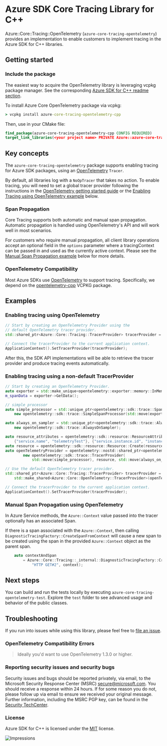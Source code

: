 # Azure SDK Core Tracing Library for C++

Azure::Core::Tracing::OpenTelemetry (`azure-core-tracing-opentelemetry`) provides an implementation
to enable customers to implement tracing in the Azure SDK for C++ libraries.

## Getting started

### Include the package

The easiest way to acquire the OpenTelemetry library is leveraging vcpkg package manager. See the corresponding [Azure SDK for C++ readme section][azsdk_vcpkg_install].

To install Azure Core OpenTelemetry package via vcpkg:

```cmd
> vcpkg install azure-core-tracing-opentelemetry-cpp
```

Then, use in your CMake file:

```CMake
find_package(azure-core-tracing-opentelemetry-cpp CONFIG REQUIRED)
target_link_libraries(<your project name> PRIVATE Azure::azure-core-tracing-opentelemetry)
```

## Key concepts

The `azure-core-tracing-opentelemetry` package supports enabling tracing for Azure SDK packages, using an [OpenTelemetry](https://opentelemetry.io/) `Tracer`.

By default, all libraries log with a `NoOpTracer` that takes no action. To enable tracing, you will need to set a global tracer provider following the instructions in the [OpenTelemetry getting started guide](https://opentelemetry-cpp.readthedocs.io/en/latest/api/GettingStarted.html) or the [Enabling Tracing using OpenTelemetry example](#enabling-tracing-using-opentelemetry) below.

### Span Propagation

Core Tracing supports both automatic and manual span propagation. Automatic propagation is handled using OpenTelemetry's API and will work well in most scenarios.

For customers who require manual propagation, all client library operations accept an optional field in the `options` parameter where a tracingContext can 
be passed in and used as the currently active context. Please see the [Manual Span Propagation example](#manual-span-propagation-using-opentelemetry) 
below for more details.

### OpenTelemetry Compatibility

Most Azure SDKs use [OpenTelemetry](https://opentelemetry.io/) to support tracing. Specifically, we depend on 
the [opentelemetry-cpp](https://github.com/open-telemetry/opentelemetry-cpp/blob/main/docs/building-with-vcpkg.md) VCPKG package.


## Examples

### Enabling tracing using OpenTelemetry

```cpp
// Start by creating an OpenTelemetry Provider using the
// default OpenTelemetry tracer provider.
std::shared_ptr<Azure::Core::Tracing::TracerProvider> tracerProvider = std::make_shared<Azure::Core::OpenTelemetry::TracerProvider>();

// Connect the tracerProvider to the current application context.
ApplicationContext().SetTracerProvider(tracerProvider);
```

After this, the SDK API implementations will be able to retrieve the tracer provider and produce tracing events automatically.

### Enabling tracing using a non-default TracerProvider

```cpp
// Start by creating an OpenTelemetry Provider.
auto exporter = std::make_unique<opentelemetry::exporter::memory::InMemorySpanExporter>();
m_spanData = exporter->GetData();

// simple processor
auto simple_processor = std::unique_ptr<opentelemetry::sdk::trace::SpanProcessor>(
    new opentelemetry::sdk::trace::SimpleSpanProcessor(std::move(exporter)));

auto always_on_sampler = std::unique_ptr<opentelemetry::sdk::trace::AlwaysOnSampler>(
    new opentelemetry::sdk::trace::AlwaysOnSampler);

auto resource_attributes = opentelemetry::sdk::resource::ResourceAttributes{
    {"service.name", "telemetryTest"}, {"service.instance.id", "instance-1"}};
auto resource = opentelemetry::sdk::resource::Resource::Create(resource_attributes);
auto openTelemetryProvider = opentelemetry::nostd::shared_ptr<opentelemetry::trace::TracerProvider>(
        new opentelemetry::sdk::trace::TracerProvider(
            std::move(simple_processor), resource, std::move(always_on_sampler)));

// Use the default OpenTelemetry tracer provider.
std::shared_ptr<Azure::Core::Tracing::TracerProvider> tracerProvider = 
    std::make_shared<Azure::Core::OpenTelemetry::TracerProvider>(openTelemetryProvider);

// Connect the tracerProvider to the current application context.
ApplicationContext().SetTracerProvider(tracerProvider);
```

### Manual Span Propagation using OpenTelemetry

In Azure Service methods, the `Azure::Context` value passed into the tracer optionally has an associated Span.

If there is a span associated with the `Azure::Context`, then calling `DiagnosticTracingFactory::CreateSpanFromContext` will
cause a new span to be created using the span in the provided `Azure::Context` object as the parent span.

```cpp
    auto contextAndSpan
        = Azure::Core::Tracing::_internal::DiagnosticTracingFactory::CreateSpanFromContext(
            "HTTP GET#2", context);
```


## Next steps

You can build and run the tests locally by executing `azure-core-tracing-opentelemetry-test`. Explore the `test` folder to see advanced usage and behavior of the public classes.

## Troubleshooting

If you run into issues while using this library, please feel free to [file an issue](https://github.com/Azure/azure-sdk-for-cpp/issues/new).

### OpenTelemetry Compatibility Errors


> Ideally you'd want to use OpenTelemetry 1.3.0 or higher.

<!-- ### Community-->

### Reporting security issues and security bugs

Security issues and bugs should be reported privately, via email, to the Microsoft Security Response Center (MSRC) <secure@microsoft.com>. You should receive a response within 24 hours. If for some reason you do not, please follow up via email to ensure we received your original message. Further information, including the MSRC PGP key, can be found in the [Security TechCenter](https://www.microsoft.com/msrc/faqs-report-an-issue).

### License

Azure SDK for C++ is licensed under the [MIT](https://github.com/Azure/azure-sdk-for-cpp/blob/main/LICENSE.txt) license.

<!-- LINKS -->
[azsdk_vcpkg_install]: https://github.com/Azure/azure-sdk-for-cpp#download--install-the-sdk
[azure_sdk_for_cpp_contributing]: https://github.com/Azure/azure-sdk-for-cpp/blob/main/CONTRIBUTING.md
[azure_sdk_for_cpp_contributing_developer_guide]: https://github.com/Azure/azure-sdk-for-cpp/blob/main/CONTRIBUTING.md#developer-guide
[azure_sdk_for_cpp_contributing_pull_requests]: https://github.com/Azure/azure-sdk-for-cpp/blob/main/CONTRIBUTING.md#pull-requests
[azure_sdk_cpp_development_guidelines]: https://azure.github.io/azure-sdk/cpp_introduction.html
[azure_cli]: https://docs.microsoft.com/cli/azure
[azure_pattern_circuit_breaker]: https://docs.microsoft.com/azure/architecture/patterns/circuit-breaker
[azure_pattern_retry]: https://docs.microsoft.com/azure/architecture/patterns/retry
[azure_portal]: https://portal.azure.com
[azure_sub]: https://azure.microsoft.com/free/
[c_compiler]: https://visualstudio.microsoft.com/vs/features/cplusplus/
[cloud_shell]: https://docs.microsoft.com/azure/cloud-shell/overview
[cloud_shell_bash]: https://shell.azure.com/bash

![Impressions](https://azure-sdk-impressions.azurewebsites.net/api/impressions/azure-sdk-for-cpp%2Fsdk%2Fcore%2Fcore-opentelemetry%2FREADME.png)